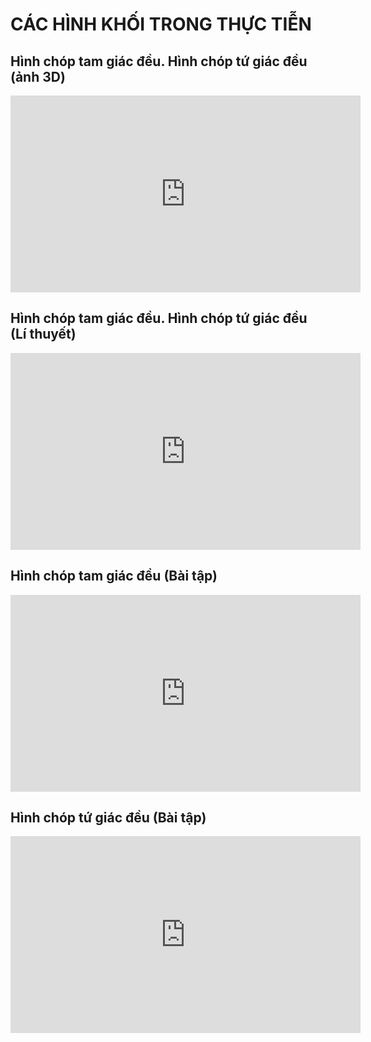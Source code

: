 # CÁC HÌNH KHỐI TRONG THỰC TIỄN
## Hình chóp tam giác đều. Hình chóp tứ giác đều (ảnh 3D)
<iframe width="560" height="315" src="https://www.youtube.com/embed/ZLHWDpqgJCU?si=2lvAPi6COdgVDJUG" title="YouTube video player" frameborder="0" allow="accelerometer; autoplay; clipboard-write; encrypted-media; gyroscope; picture-in-picture; web-share" referrerpolicy="strict-origin-when-cross-origin" allowfullscreen></iframe>

## Hình chóp tam giác đều. Hình chóp tứ giác đều (Lí thuyết)
<iframe width="560" height="315" src="https://www.youtube.com/embed/3AOTDzyEZqU?si=A0NPAP0wGv3FaQTm" title="YouTube video player" frameborder="0" allow="accelerometer; autoplay; clipboard-write; encrypted-media; gyroscope; picture-in-picture; web-share" referrerpolicy="strict-origin-when-cross-origin" allowfullscreen></iframe>

## Hình chóp tam giác đều (Bài tập)
<iframe width="560" height="315" src="https://www.youtube.com/embed/TflAttt5TY4?si=pQ-vpQn_x1JleEzR" title="YouTube video player" frameborder="0" allow="accelerometer; autoplay; clipboard-write; encrypted-media; gyroscope; picture-in-picture; web-share" referrerpolicy="strict-origin-when-cross-origin" allowfullscreen></iframe>

## Hình chóp tứ giác đều (Bài tập)
<iframe width="560" height="315" src="https://www.youtube.com/embed/9uSsylCWeO8?si=06-nQwDK6fCpQmfD" title="YouTube video player" frameborder="0" allow="accelerometer; autoplay; clipboard-write; encrypted-media; gyroscope; picture-in-picture; web-share" referrerpolicy="strict-origin-when-cross-origin" allowfullscreen></iframe>
